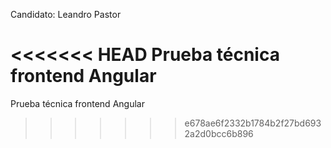 Candidato: Leandro Pastor

<<<<<<< HEAD
Prueba técnica frontend Angular
=======
Prueba técnica frontend Angular
>>>>>>> e678ae6f2332b1784b2f27bd6932a2d0bcc6b896
